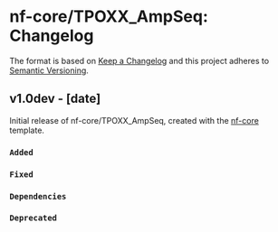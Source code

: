 # nf-core/TPOXX_AmpSeq: Changelog

The format is based on [Keep a Changelog](https://keepachangelog.com/en/1.0.0/)
and this project adheres to [Semantic Versioning](https://semver.org/spec/v2.0.0.html).

## v1.0dev - [date]

Initial release of nf-core/TPOXX_AmpSeq, created with the [nf-core](https://nf-co.re/) template.

### `Added`

### `Fixed`

### `Dependencies`

### `Deprecated`
